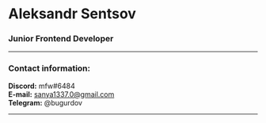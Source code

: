 # Aleksandr Sentsov
### Junior Frontend Developer

---

### Contact information:

**Discord:** mfw#6484 <br>
**E-mail:** sanya1337.0@gmail.com<br>
**Telegram:** @bugurdov<br>


---

